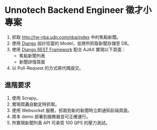 # Unnotech Backend Engineer 徵才小專案

1. 抓取 http://tw-nba.udn.com/nba/index 中的焦點新聞。
2. 使用 [Django](https://www.djangoproject.com/) 設計恰當的 Model，並將所抓取新聞存儲至 DB。
3. 使用 [Django REST Framework](http://www.django-rest-framework.org/) 配合 AJAX 實現以下頁面：
	 * 焦點新聞列表
	 * 新聞詳情頁面
4. 以 Pull-Request 的方式將代碼提交。
	
## 進階要求
1. 使用 Scrapy。
2. 實現爬蟲自動定時抓取。
3. 使用 Websocket 服務，抓取到新的新聞時立即通知前端頁面。
4. 將本 demo 部署到服務器並可正確運行。
5. 所實現新聞列表 API 可承受 100 QPS 的壓力測試。
